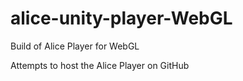 # alice-unity-player-WebGL
Build of Alice Player for WebGL 

Attempts to host the Alice Player on GitHub
